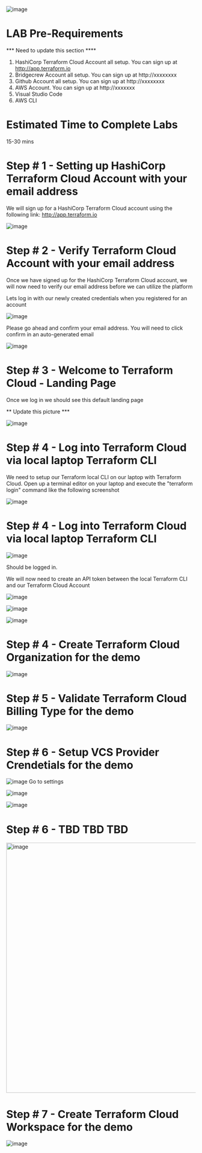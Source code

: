 ![image](https://user-images.githubusercontent.com/98493117/151415048-45bda2e2-74d8-41f7-8a37-5638f3164cd1.png)

# LAB Pre-Requirements

*** Need to update this section ****
1) HashiCorp Terraform Cloud Account all setup. You can sign up at http://app.terraform.io
2) Bridgecrew Account all setup. You can sign up at http://xxxxxxxx
3) Github Account all setup. You can sign up at http://xxxxxxxx
4) AWS Account. You can sign up at http://xxxxxxx
5) Visual Studio Code
6) AWS CLI


# Estimated Time to Complete Labs

15-30 mins



# Step # 1 - Setting up HashiCorp Terraform Cloud Account with your email address

We will sign up for a HashiCorp Terraform Cloud account using the following link:
http://app.terraform.io


![image](https://user-images.githubusercontent.com/98493117/151415346-b11dd452-e77b-438b-a214-45483cb9b61f.png)

# Step # 2 - Verify Terraform Cloud Account with your email address

Once we have signed up for the HashiCorp Terraform Cloud account, we will now need to verify our email address before we can utilize the platform

Lets log in with our newly created credentials when you registered for an account

![image](https://user-images.githubusercontent.com/98493117/151415571-3bdd5043-8f9c-4572-b4a9-c259b5464b99.png)

Please go ahead and confirm your email address. You will need to click confirm in an auto-generated email

![image](https://user-images.githubusercontent.com/98493117/151415695-e046ef52-6abf-4ec8-8f49-f03de57e259b.png)

# Step # 3 - Welcome to Terraform Cloud - Landing Page

Once we log in we should see this default landing page

** Update this picture ***

![image](https://user-images.githubusercontent.com/98493117/151415906-dbd2a101-50ec-44be-9148-64c0943379d7.png)


# Step # 4 - Log into Terraform Cloud via local laptop Terraform CLI

We need to setup our Terraform local CLI on our laptop with Terraform Cloud. Open up a terminal editor on your laptop and execute the "terraform login" command like the following screenshot

![image](https://user-images.githubusercontent.com/98493117/151416382-0c807e85-67f0-46e5-b3df-56e4dacc6513.png)


# Step # 4 - Log into Terraform Cloud via local laptop Terraform CLI


![image](https://user-images.githubusercontent.com/98493117/151416462-6bacd68c-6dfe-41c3-bc82-2c00c9170695.png)

Should be logged in.

We will now need to create an API token between the local Terraform CLI and our Terraform Cloud Account

![image](https://user-images.githubusercontent.com/98493117/151416615-9d21a25c-a052-4fb9-84fe-c73c38d5ca30.png)

![image](https://user-images.githubusercontent.com/98493117/151416747-5ba2a853-9bdb-40b9-9f1d-c377d2b1fb5c.png)

![image](https://user-images.githubusercontent.com/98493117/151416818-2173898a-4983-4d73-8a08-0b539ad3c5f7.png)

# Step # 4 - Create Terraform Cloud Organization for the demo

![image](https://user-images.githubusercontent.com/98493117/151416962-42ea163d-d5f6-4c2d-9bf4-a716c17b42fd.png)

# Step # 5 - Validate Terraform Cloud Billing Type for the demo

![image](https://user-images.githubusercontent.com/98493117/151417095-45eae011-6a56-4b70-9cf6-b93bf5668b94.png)

# Step # 6 - Setup VCS Provider Crendetials for the demo

![image](https://user-images.githubusercontent.com/98493117/151417685-ec7c98e0-23f6-41cc-a098-33267cb11999.png)
 Go to settings
 
 ![image](https://user-images.githubusercontent.com/98493117/151417871-7014e9f0-dc67-4354-a1c8-f7a72fb25357.png)

![image](https://user-images.githubusercontent.com/98493117/151418210-834fdd57-b04e-4938-847d-92badf5bfddf.png)

# Step # 6 - TBD TBD TBD

<img width="664" alt="image" src="https://user-images.githubusercontent.com/98493117/151418493-9431372d-adff-47af-84a2-4b6da6202bdd.png">






# Step # 7 - Create Terraform Cloud Workspace for the demo

![image](https://user-images.githubusercontent.com/98493117/151417265-b4822ae2-7d83-425d-bff1-9276f27b0d1a.png)



